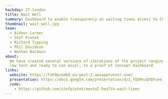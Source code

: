 ```yaml
---
hackday: 27-london
title: Wait Well
summary: Dashboard to enable transparency on waiting times access to Children's and Young peoples mental health services.
thumbnail: wait_well.jpg
team:
  - Aideen Larmer
  - Stef Piatek
  - Richard Tipping
  - Phil Davidson
  - Nathan Baldwin
about:
  We have created several versions of iterations of the project ranging from
  low tech and ready to use excel, to a proof of concept dashboard
links:
  website: https://fxh9pvkmb8.eu-west-2.awsapprunner.com/
  presentation: https://docs.google.com/presentation/d/1_fQURncQYDFune-UCZHlY2KlavkxtVAwaDfRrPqePtY/edit?usp=sharing
  code:
    - https://github.com/stefpiatek/mental-health-wait-times
---
```


